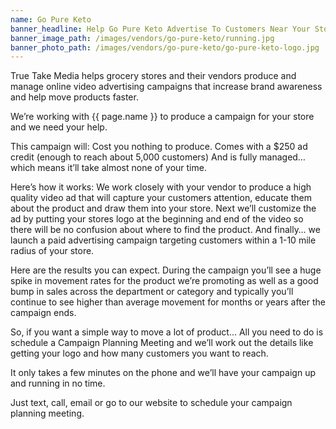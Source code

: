 ```yaml
---
name: Go Pure Keto
banner_headline: Help Go Pure Keto Advertise To Customers Near Your Store
banner_image_path: /images/vendors/go-pure-keto/running.jpg
banner_photo_path: /images/vendors/go-pure-keto/go-pure-keto-logo.jpg
---
```


True Take Media helps grocery stores and their vendors produce and manage online video advertising campaigns that increase brand awareness and help move products faster.
 
We’re working with {{ page.name }} to produce a campaign for your store and we need your help.
 
This campaign will:
Cost you nothing to produce.
Comes with a $250 ad credit (enough to reach about 5,000 customers)
And is fully managed… which means it’ll take almost none of your time.
 
Here’s how it works:
We work closely with your vendor to produce a high quality video ad that will capture your customers attention, educate them about the product and draw them into your store. 
Next we’ll customize the ad by putting your stores logo at the beginning and end of the video so there will be no confusion about where to find the product.
And finally… we launch a paid advertising campaign targeting customers within a 1-10 mile radius of your store.
 
Here are the results you can expect.
During the campaign you’ll see a huge spike in movement rates for the product we’re promoting as well as a good bump in sales across the department or category and typically you’ll continue to see higher than average movement for months or years after the campaign ends.
 
So, if you want a simple way to move a lot of product...
All you need to do is schedule a Campaign Planning Meeting and we’ll work out the details like getting your logo and how many customers you want to reach.
 
It only takes a few minutes on the phone and we’ll have your campaign up and running in no time.
 
Just text, call, email or go to our website to schedule your campaign planning meeting.